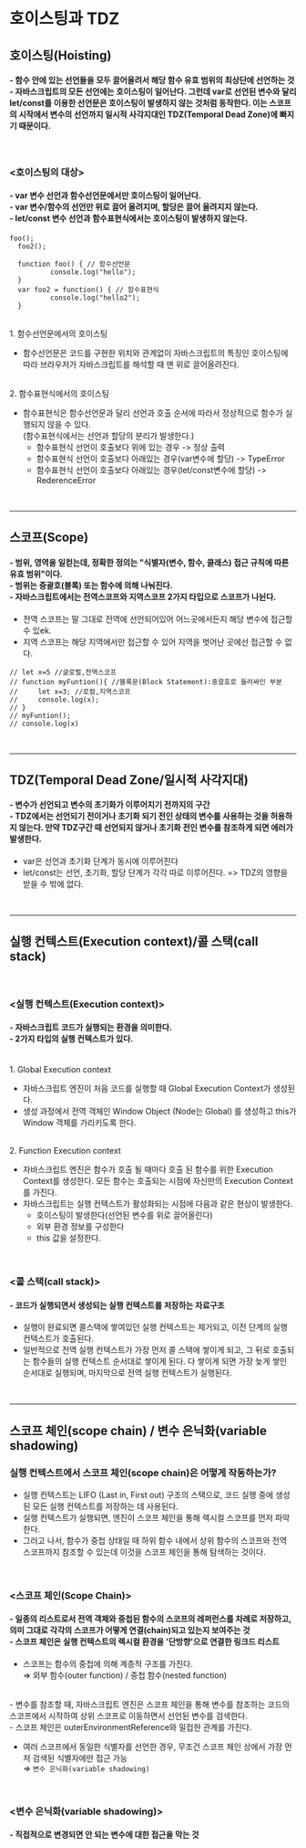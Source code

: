 # 호이스팅과 TDZ

## 호이스팅(Hoisting)
#### - 함수 안에 있는 선언들을 모두 끌어올려서 해당 함수 유효 범위의 최상단에 선언하는 것<br> - 자바스크립트의 모든 선언에는 호이스팅이 일어난다. 그런데 var로 선언된 변수와 달리 let/const를 이용한 선언문은 호이스팅이 발생하지 않는 것처럼 동작한다. 이는 스코프의 시작에서 변수의 선언까지 일시적 사각지대인 TDZ(Temporal Dead Zone)에 빠지기 때문이다.
<br>

### <호이스팅의 대상>
#### - var 변수 선언과 함수선언문에서만 호이스팅이 일어난다. <br>- var 변수/함수의 선언만 위로 끌어 올려지며, 할당은 끌어 올려지지 않는다.<br>- let/const 변수 선언과 함수표현식에서는 호이스팅이 발생하지 않는다.
```
foo();
  foo2();

  function foo() { // 함수선언문
          console.log("hello");
  }
  var foo2 = function() { // 함수표현식
          console.log("hello2");
  }
```
<br>
1. 함수선언문에서의 호이스팅

- 함수선언문은 코드를 구현한 위치와 관계없이 자바스크립트의 특징인 호이스팅에 따라 브라우저가 자바스크립트를 해석할 때 맨 위로 끌어올려진다. 

<br>
2. 함수표현식에서의 호이스팅

- 함수표현식은 함수선언문과 달리 선언과 호출 순서에 따라서 정상적으로 함수가 실행되지 않을 수 있다.<br>(함수표현식에서는 선언과 할당의 분리가 발생한다.)
  - 함수표현식 선언이 호출보다 위에 있는 경우 -> 정상 출력
  - 함수표현식 선언이 호출보다 아래있는 경우(var변수에 할당) -> TypeError
  - 함수표현식 선언이 호출보다 아래있는 경우(let/const변수에 할당) -> RederenceError

<br>

---

## 스코프(Scope)
#### - 범위, 영역을 일컫는데, 정확한 정의는 "식별자(변수, 함수, 클래스) 접근 규칙에 따른 유효 범위"이다. <br>- 범위는 중괄호(블록) 또는 함수에 의해 나눠진다.<br>- 자바스크립트에서는 전역스코프와 지역스코프 2가지 타입으로 스코프가 나뉜다.
- 전역 스코프는 말 그대로 전역에 선언되어있어 어느곳에서든지 해당 변수에 접근할 수 있ek.
- 지역 스코프는 해당 지역에서만 접근할 수 있어 지역을 벗어난 곳에선 접근할 수 없다.

```
// let x=5 //글로벌,전역스코프
// function myFuntion(){ //블록문(Block Statement):중괄호로 들러싸인 부분
//     let x=3; //로컬,지역스코프
//     console.log(x);
// }
// myFuntion();
// console.log(x)
```

<br>

---

## TDZ(Temporal Dead Zone/일시적 사각지대)
#### - 변수가 선언되고 변수의 초기화가 이루어지기 전까지의 구간 <br>- TDZ에서는 선언되기 전이거나 초기화 되기 전인 상태의 변수를 사용하는 것을 허용하지 않는다.   만약 TDZ구간 때 선언되지 않거나 초기화 전인 변수를 참조하게 되면 에러가 발생한다.
- var은 선언과 초기화 단계가 동시에 이루어진다
- let/const는 선언, 초기화, 할당 단계가 각각 따로 이루어진다. => TDZ의 영향을 받을 수 밖에 없다.

<br>

---

## 실행 컨텍스트(Execution context)/콜 스택(call stack)
<br>

### <실행 컨텍스트(Execution context)>
#### - 자바스크립트 코드가 실행되는 환경을 의미한다. <br>- 2가지 타입의 실행 컨텍스트가 있다. 
<br>
1. Global Execution context<br>

- 자바스크립트 엔진이 처음 코드를 실행할 때 Global Execution Context가 생성된다.
- 생성 과정에서 전역 객체인 Window Object (Node는 Global) 를 생성하고 this가 Window 객체를 가리키도록 한다.

<br>
2. Function Execution context

- 자바스크립트 엔진은 함수가 호출 될 때마다 호출 된 함수를 위한 Execution Context를 생성한다.
모든 함수는 호출되는 시점에 자신만의 Execution Context를 가진다.
- 자바스크립트는 실행 컨텍스트가 활성화되는 시점에 다음과 같은 현상이 발생한다.
  - 호이스팅이 발생한다(선언된 변수를 위로 끌어올린다)
  - 외부 환경 정보를 구성한다
  - this 값을 설정한다.

<br>

### <콜 스택(call stack)>
#### - 코드가 실행되면서 생성되는 실행 컨텍스트를 저장하는 자료구조
- 실행이 완료되면 콜스택에 쌓여있던 실행 컨텍스트는 제거되고, 이전 단계의 실행 컨텍스트가 호출된다.
- 일반적으로 전역 실행 컨텍스트가 가장 먼저 콜 스택에 쌓이게 되고, 그 뒤로 호출되는 함수들의 실행 컨텍스트 순서대로 쌓이게 된다. 다 쌓이게 되면 가장 늦게 쌓인 순서대로 실행되며, 마지막으로 전역 실행 컨텍스트가 실행된다.

<br>

---

## 스코프 체인(scope chain) / 변수 은닉화(variable shadowing)

### 실행 컨텍스트에서 스코프 체인(scope chain)은 어떻게 작동하는가?
- 실행 컨텍스트는 LIFO (Last in, First out) 구조의 스택으로, 코드 실행 중에 생성된 모든 실행 컨텍스트를 저장하는 데 사용된다.
- 실행 컨텍스트가 실행되면, 엔진이 스코프 체인을 통해 렉시컬 스코프를 먼저 파악한다.
- 그러고 나서, 함수가 중첩 상태일 때 하위 함수 내에서 상위 함수의 스코프와 전역 스코프까지 참조할 수 있는데 이것을 스코프 체인을 통해 탐색하는 것이다.

<br>

### <스코프 체인(Scope Chain)>
#### - 일종의 리스트로서 전역 객체와 중첩된 함수의 스코프의 레퍼런스를 차례로 저장하고, 의미 그대로 각각의 스코프가 어떻게 연결(chain)되고 있는지 보여주는 것<br>- 스코프 체인은 실행 컨텍스트의 렉시컬 환경을 '단방향'으로 연결한 링크드 리스트<br>

- 스코프는 함수의 중첩에 의해 계층적 구조를 가진다. <br> ⇒ 외부 함수(outer function) / 중첩 함수(nested function)
<br>
- 변수를 참조할 때, 자바스크립트 엔진은 스코프 체인을 통해 변수를 참조하는 코드의 스코프에서 시작하여 상위 스코프로 이동하면서 선언된 변수를 검색한다.<br>
- 스코프 체인은 outerEnvironmentReference와 밀접한 관계를 가진다.

- 여러 스코프에서 동일한 식별자를 선언한 경우, 무조건 스코프 체인 상에서 가장 먼저 검색된 식별자에만 접근 가능<br> ⇒ `변수 은닉화(variable shadowing)`

<br>

### <변수 은닉화(variable shadowing)>
#### - 직접적으로 변경되면 안 되는 변수에 대한 접근을 막는 것 